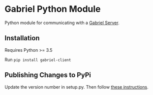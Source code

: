 # Gabriel Python Module

Python module for communicating with a [Gabriel Server](https://github.com/cmusatyalab/gabriel-server-common).

## Installation
Requires Python >= 3.5

Run `pip install gabriel-client`

## Publishing Changes to PyPi

Update the version number in setup.py. Then follow [these instructions](https://packaging.python.org/tutorials/packaging-projects/#generating-distribution-archives).

